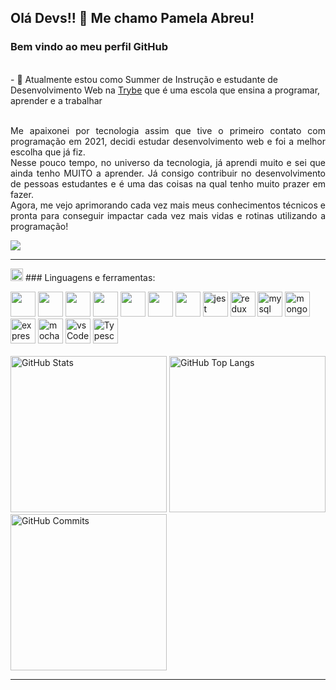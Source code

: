 ## Olá Devs!! 👋 Me chamo Pamela Abreu!

 ### Bem vindo ao meu perfil GitHub 
 <br/>
  - 🌱 Atualmente estou como Summer de Instrução e estudante de Desenvolvimento Web na <a href="https://www.betrybe.com/">Trybe</a> que é uma escola que ensina a programar, aprender e a trabalhar 
 <br/>
<div>
 <!--
  <div>
<img margin="20px"  align="right" alt="GIF" src="https://cdn-media-1.freecodecamp.org/code-radio/Saron3.gif" width="250px" height="250px" /> 
 </div>
 --!>
 
 <br/>
 
 <div align="justify">
  
 <p> 
  
Me apaixonei por tecnologia assim que tive o primeiro contato com programação em 2021, decidi estudar desenvolvimento web e foi a melhor escolha que já fiz. <br/>
Nesse pouco tempo, no universo da tecnologia, já aprendi muito e sei que ainda tenho MUITO a aprender. Já consigo contribuir no desenvolvimento de pessoas estudantes e é uma das coisas na qual tenho muito prazer em fazer. <br/>
Agora, me vejo aprimorando cada vez mais meus conhecimentos técnicos e pronta para conseguir impactar cada vez mais vidas e rotinas utilizando a programação!
  
 </p>
  
 </div>
 
 </div>
 
 <div>
<a href="https://www.linkedin.com/in/pamela-silva-de-abreu" target="_blank"><img src="https://img.shields.io/badge/-LinkedIn-%230077B5?style=for-the-badge&logo=linkedin&logoColor=white" target="_blank"></a>   
</div>
 
 <hr></hr> 
 
 
 <img height="20" alt="GIF" src="https://github.com/joaopauloaramuni/joaopauloaramuni/blob/main/img/skills.gif?raw=true"/>&nbsp;###  Linguagens e ferramentas:
  
 <div>
  <img src="https://cdn.jsdelivr.net/gh/devicons/devicon/icons/html5/html5-original-wordmark.svg" width="40" height="40" />
<img src="https://cdn.jsdelivr.net/gh/devicons/devicon/icons/css3/css3-original-wordmark.svg"  width="40" height="40"/>
  <img src="https://cdn.jsdelivr.net/gh/devicons/devicon/icons/javascript/javascript-original.svg" width="40" height="40"/>
 <img width="40" height="40" src="https://github.com/joaopauloaramuni/joaopauloaramuni/blob/master/img/react.png"/>
 <img width="40" height="40" src="https://github.com/joaopauloaramuni/joaopauloaramuni/blob/master/img/mysql.png"/>
 <img width="40" height="40" src="https://github.com/joaopauloaramuni/joaopauloaramuni/blob/master/img/nodejs.png"/>
 <img width="40" height="40" src="https://github.com/joaopauloaramuni/joaopauloaramuni/blob/master/img/docker.png"/>
 <img src="https://www.learnstorybook.com/intro-to-storybook/logo-jest.png" alt="jest" width="40" height="40" />
  <img src="https://raw.githubusercontent.com/devicons/devicon/master/icons/redux/redux-original.svg" alt="redux" width="40" height="40"/> 
  <img src="https://raw.githubusercontent.com/devicons/devicon/master/icons/mysql/mysql-original-wordmark.svg" alt="mysql" width="40" height="40"/> 
  <img src="https://raw.githubusercontent.com/devicons/devicon/master/icons/mongodb/mongodb-original-wordmark.svg" alt="mongodb" width="40" height="40"/> 
  <img src="https://raw.githubusercontent.com/devicons/devicon/master/icons/express/express-original-wordmark.svg" alt="express" width="40" height="40"/> 
  <img src="https://cdn.jsdelivr.net/gh/devicons/devicon/icons/mocha/mocha-plain.svg" alt="mocha" width="40" height="40"/> 
   <img src="https://github.com/joaopauloaramuni/joaopauloaramuni/blob/master/img/vs.png" alt="vsCode" width="40" height="40"/> 
  <img src="https://cdn.iconscout.com/icon/free/png-256/typescript-3629713-3030764.png" alt="Typescript" width="40" height="40"/> 
<div/>
  
   <br/>


 
 <div>
<!-- - <img align="right" alt="GitHub Details" width="420px" src="http://github-profile-summary-cards.vercel.app/api/cards/profile-details?username=Abreupamm=github_dark"/> -->
<img alt="GitHub Stats" width="250px" src="http://github-profile-summary-cards.vercel.app/api/cards/stats?username=Abreupamm&theme=github_dark"/>
<img alt="GitHub Top Langs" width="250px" src="http://github-profile-summary-cards.vercel.app/api/cards/repos-per-language?username=Abreupamm&theme=github_dark"/>
<img alt="GitHub Commits" width="250px" src="http://github-profile-summary-cards.vercel.app/api/cards/productive-time?username=Abreupamm&theme=github_dark"/>
</div>
 
 <hr></hr> 

   
 
  




<!-- 

  <img src="https://user-images.githubusercontent.com/99986000/166005216-8774257f-cad0-4cda-b66e-fc42f5fb216f.png" width="300" height="300"/> 
<div>
<a href="https://github.com/Abreupamm">
<img height="160em" src="https://github-readme-stats.vercel.app/api/top-langs/?username=Abreupamm&layout=compact&langs_count=7&theme=dracula"/>
<img height="160em" src="https://github-readme-stats.vercel.app/api?username=Abreupamm&show_icons=true&theme=dracula&include_all_commits=true&count_private=true"/>
</div> -->
<!-- ![Snake animation](https://github.com/Abreupamm/Abreupamm/blob/output/github-contribution-grid-snake.svg) -->

   
  


